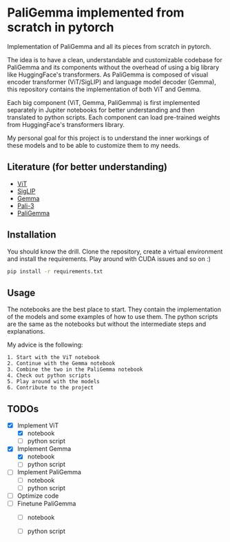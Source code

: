 # PaliGemma implemented from scratch in pytorch
Implementation of PaliGemma and all its pieces from scratch in pytorch.

The idea is to have a clean, understandable and customizable codebase for PaliGemma and its components without the overhead of using a big library like HuggingFace's transformers. As PaliGemma is composed of visual encoder transformer (ViT/SigLIP) and language model decoder (Gemma), this repository contains the implementation of both ViT and Gemma. 

Each big component (ViT, Gemma, PaliGemma) is first implemented separately in Jupiter notebooks for better understanding and then translated to python scripts. Each component can load pre-trained weights from HuggingFace's transformers library.

My personal goal for this project is to understand the inner workings of these models and to be able to customize them to my needs.

## Literature (for better understanding)
 - [ViT]()
 - [SigLIP]()
 - [Gemma]()
 - [Pali-3]()
 - [PaliGemma]()

## Installation
You should know the drill. Clone the repository, create a virtual environment and install the requirements.
Play around with CUDA issues and so on :) 
```bash
pip install -r requirements.txt
```

## Usage
The notebooks are the best place to start. They contain the implementation of the models and some examples of how to use them. The python scripts are the same as the notebooks but without the intermediate steps and explanations.

My advice is the following:

    1. Start with the ViT notebook
    2. Continue with the Gemma notebook
    3. Combine the two in the PaliGemma notebook
    4. Check out python scripts
    5. Play around with the models
    6. Contribute to the project

## TODOs
- [x] Implement ViT
    - [x] notebook
    - [ ] python script
- [x] Implement Gemma
    - [x] notebook
    - [ ] python script
- [ ] Implement PaliGemma
    - [ ] notebook
    - [ ] python script
- [ ] Optimize code
- [ ] Finetune PaliGemma
    - [ ] notebook
    - [ ] python script
    